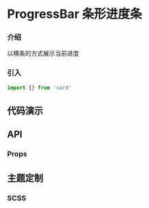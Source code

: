 # ProgressBar 条形进度条

### 介绍

以横条的方式展示当前进度

### 引入

```js
import {} from 'sard'
```

## 代码演示

## API

### Props

## 主题定制

### SCSS

```scss

```
